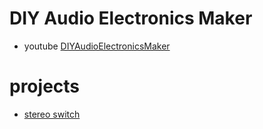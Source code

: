 # DIY Audio Electronics Maker
* youtube [DIYAudioElectronicsMaker](https://www.youtube.com/channel/UCn-dAv7J92c6FTzDB4zc2vA)

# projects
* [stereo switch](stereo-switch)
